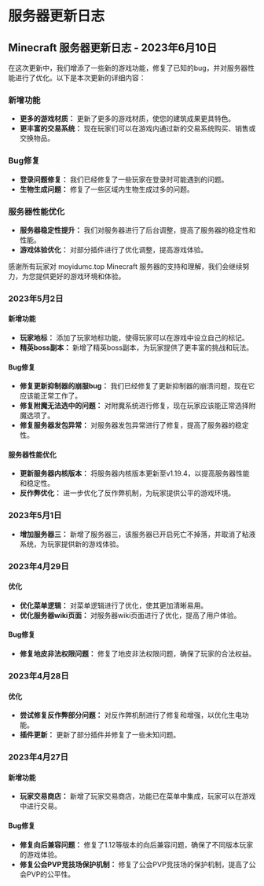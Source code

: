 # 服务器更新日志

## Minecraft 服务器更新日志 - 2023年6月10日

在这次更新中，我们增添了一些新的游戏功能，修复了已知的bug，并对服务器性能进行了优化。以下是本次更新的详细内容：

### 新增功能

* **更多的游戏材质：** 更新了更多的游戏材质，使您的建筑成果更具特色。
* **更丰富的交易系统：** 现在玩家们可以在游戏内通过新的交易系统购买、销售或交换物品。

### Bug修复

* **登录问题修复：** 我们已经修复了一些玩家在登录时可能遇到的问题。
* **生物生成问题：** 修复了一些区域内生物生成过多的问题。

### 服务器性能优化

* **服务器稳定性提升：** 我们对服务器进行了后台调整，提高了服务器的稳定性和性能。
* **游戏体验优化：** 对部分插件进行了优化调整，提高游戏体验。

感谢所有玩家对 moyidumc.top Minecraft 服务器的支持和理解，我们会继续努力，为您提供更好的游戏环境和体验。

### 2023年5月2日

#### 新增功能

* **玩家地标：** 添加了玩家地标功能，使得玩家可以在游戏中设立自己的标记。
* **精英boss副本：** 新增了精英boss副本，为玩家提供了更丰富的挑战和玩法。

#### Bug修复

* **修复更新抑制器的崩服bug：** 我们已经修复了更新抑制器的崩溃问题，现在它应该能正常工作了。
* **修复附魔无法选中的问题：** 对附魔系统进行修复，现在玩家应该能正常选择附魔选项了。
* **修复服务器发包异常：** 对服务器发包异常进行了修复，提高了服务器的稳定性。

#### 服务器性能优化

* **更新服务器内核版本：** 将服务器内核版本更新至v1.19.4，以提高服务器性能和稳定性。
* **反作弊优化：** 进一步优化了反作弊机制，为玩家提供公平的游戏环境。

### 2023年5月1日

* **增加服务器三：** 新增了服务器三，该服务器已开启死亡不掉落，并取消了粘液系统，为玩家提供新的游戏体验。

### 2023年4月29日

#### 优化

* **优化菜单逻辑：** 对菜单逻辑进行了优化，使其更加清晰易用。
* **优化服务器wiki页面：** 对服务器wiki页面进行了优化，提高了用户体验。

#### Bug修复

* **修复地皮非法权限问题：** 修复了地皮非法权限问题，确保了玩家的合法权益。

### 2023年4月28日

#### 优化

* **尝试修复反作弊部分问题：** 对反作弊机制进行了修复和增强，以优化生电功能。
* **插件更新：** 更新了部分插件并修复了一些未知问题。

### 2023年4月27日

#### 新增功能

* **玩家交易商店：** 新增了玩家交易商店，功能已在菜单中集成，玩家可以在游戏中进行交易。

#### Bug修复

* **修复向后兼容问题：** 修复了1.12等版本的向后兼容问题，确保了不同版本玩家的游戏体验。
* **修复公会PVP竞技场保护机制：** 修复了公会PVP竞技场的保护机制，提高了公会PVP的公平性。

